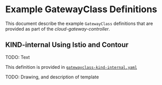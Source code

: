 # Example GatewayClass Definitions

This document describe the example `GatewayClass` definitions that are
provided as part of the *cloud-gateway-controller*.

## KIND-internal Using Istio and Contour

TODO: Text

This definition is provided in [`gatewayclass-kind-internal.yaml`](../test-data/gatewayclass-kind-internal.yaml)

TODO: Drawing, and description of template
